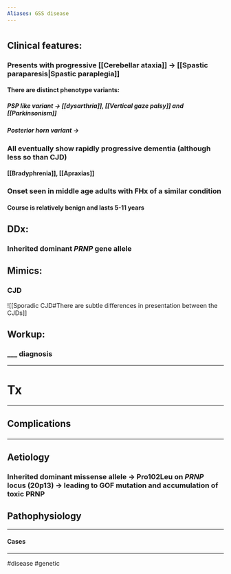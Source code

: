 ```yaml
---
Aliases: GSS disease
---
```

# 
## Clinical features:
###  Presents with progressive [[Cerebellar ataxia]] -> [[Spastic paraparesis|Spastic paraplegia]]
#### There are distinct phenotype variants:
##### PSP like variant -> [[dysarthria]], [[Vertical gaze palsy]] and [[Parkinsonism]]
##### Posterior horn variant -> 
### All eventually show rapidly progressive dementia (although less so than CJD)
#### [[Bradyphrenia]], [[Apraxias]]
### Onset seen in middle age adults with FHx of a similar condition
#### Course is relatively benign and lasts 5-11 years

## DDx:
### Inherited dominant *PRNP* gene allele
## Mimics:
### CJD
![[Sporadic CJD#There are subtle differences in presentation between the CJDs]]
## Workup:
### ___ diagnosis
---
# Tx

---
## Complications
###

---
## Aetiology
### Inherited dominant missense allele -> Pro102Leu on *PRNP* locus (20p13) -> leading to GOF mutation and accumulation of toxic PRNP
## Pathophysiology

---
#### Cases


---
#disease #genetic 